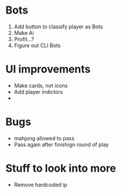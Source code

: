 # Bots
1. Add button to classify player as Bots
2. Make Ai
3. Profit...?
4. Figure out CLI Bots

# UI improvements
* Make cards, not icons
* Add player indictors
* 

# Bugs
* mahjong allowed to pass
* Pass again after finishign round of play 

# Stuff to look into more
* Remove hardcoded ip
